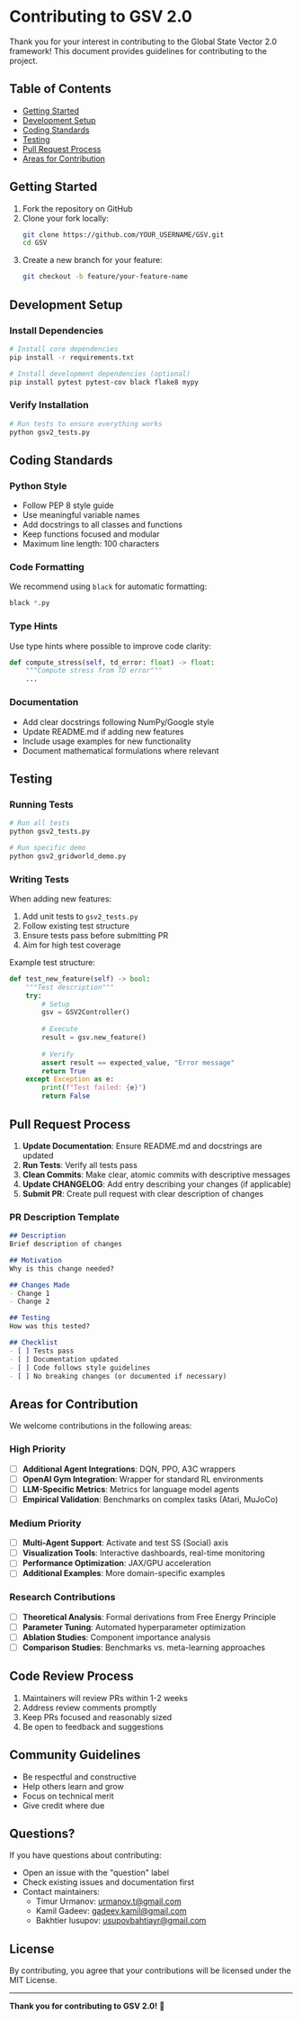 # Contributing to GSV 2.0

Thank you for your interest in contributing to the Global State Vector 2.0 framework! This document provides guidelines for contributing to the project.

## Table of Contents

- [Getting Started](#getting-started)
- [Development Setup](#development-setup)
- [Coding Standards](#coding-standards)
- [Testing](#testing)
- [Pull Request Process](#pull-request-process)
- [Areas for Contribution](#areas-for-contribution)

## Getting Started

1. Fork the repository on GitHub
2. Clone your fork locally:
   ```bash
   git clone https://github.com/YOUR_USERNAME/GSV.git
   cd GSV
   ```
3. Create a new branch for your feature:
   ```bash
   git checkout -b feature/your-feature-name
   ```

## Development Setup

### Install Dependencies

```bash
# Install core dependencies
pip install -r requirements.txt

# Install development dependencies (optional)
pip install pytest pytest-cov black flake8 mypy
```

### Verify Installation

```bash
# Run tests to ensure everything works
python gsv2_tests.py
```

## Coding Standards

### Python Style

- Follow PEP 8 style guide
- Use meaningful variable names
- Add docstrings to all classes and functions
- Keep functions focused and modular
- Maximum line length: 100 characters

### Code Formatting

We recommend using `black` for automatic formatting:

```bash
black *.py
```

### Type Hints

Use type hints where possible to improve code clarity:

```python
def compute_stress(self, td_error: float) -> float:
    """Compute stress from TD error"""
    ...
```

### Documentation

- Add clear docstrings following NumPy/Google style
- Update README.md if adding new features
- Include usage examples for new functionality
- Document mathematical formulations where relevant

## Testing

### Running Tests

```bash
# Run all tests
python gsv2_tests.py

# Run specific demo
python gsv2_gridworld_demo.py
```

### Writing Tests

When adding new features:

1. Add unit tests to `gsv2_tests.py`
2. Follow existing test structure
3. Ensure tests pass before submitting PR
4. Aim for high test coverage

Example test structure:

```python
def test_new_feature(self) -> bool:
    """Test description"""
    try:
        # Setup
        gsv = GSV2Controller()
        
        # Execute
        result = gsv.new_feature()
        
        # Verify
        assert result == expected_value, "Error message"
        return True
    except Exception as e:
        print(f"Test failed: {e}")
        return False
```

## Pull Request Process

1. **Update Documentation**: Ensure README.md and docstrings are updated
2. **Run Tests**: Verify all tests pass
3. **Clean Commits**: Make clear, atomic commits with descriptive messages
4. **Update CHANGELOG**: Add entry describing your changes (if applicable)
5. **Submit PR**: Create pull request with clear description of changes

### PR Description Template

```markdown
## Description
Brief description of changes

## Motivation
Why is this change needed?

## Changes Made
- Change 1
- Change 2

## Testing
How was this tested?

## Checklist
- [ ] Tests pass
- [ ] Documentation updated
- [ ] Code follows style guidelines
- [ ] No breaking changes (or documented if necessary)
```

## Areas for Contribution

We welcome contributions in the following areas:

### High Priority

- [ ] **Additional Agent Integrations**: DQN, PPO, A3C wrappers
- [ ] **OpenAI Gym Integration**: Wrapper for standard RL environments
- [ ] **LLM-Specific Metrics**: Metrics for language model agents
- [ ] **Empirical Validation**: Benchmarks on complex tasks (Atari, MuJoCo)

### Medium Priority

- [ ] **Multi-Agent Support**: Activate and test SS (Social) axis
- [ ] **Visualization Tools**: Interactive dashboards, real-time monitoring
- [ ] **Performance Optimization**: JAX/GPU acceleration
- [ ] **Additional Examples**: More domain-specific examples

### Research Contributions

- [ ] **Theoretical Analysis**: Formal derivations from Free Energy Principle
- [ ] **Parameter Tuning**: Automated hyperparameter optimization
- [ ] **Ablation Studies**: Component importance analysis
- [ ] **Comparison Studies**: Benchmarks vs. meta-learning approaches

## Code Review Process

1. Maintainers will review PRs within 1-2 weeks
2. Address review comments promptly
3. Keep PRs focused and reasonably sized
4. Be open to feedback and suggestions

## Community Guidelines

- Be respectful and constructive
- Help others learn and grow
- Focus on technical merit
- Give credit where due

## Questions?

If you have questions about contributing:

- Open an issue with the "question" label
- Check existing issues and documentation first
- Contact maintainers:
  - Timur Urmanov: urmanov.t@gmail.com
  - Kamil Gadeev: gadeev.kamil@gmail.com
  - Bakhtier Iusupov: usupovbahtiayr@gmail.com

## License

By contributing, you agree that your contributions will be licensed under the MIT License.

---

**Thank you for contributing to GSV 2.0!** 🚀
